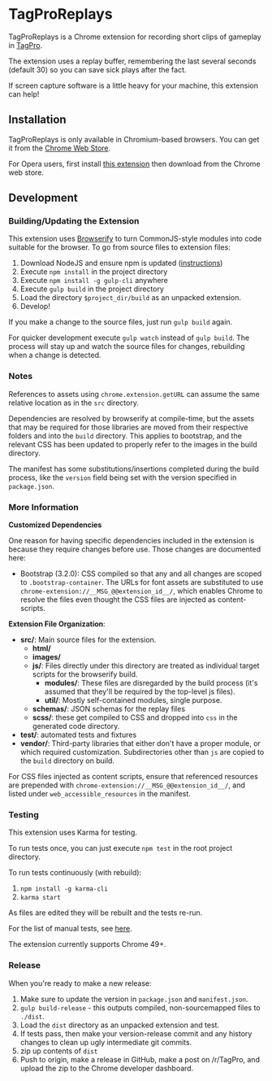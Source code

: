 # TagProReplays

TagProReplays is a Chrome extension for recording short clips of gameplay in
[TagPro](http://tagpro.gg/).

The extension uses a replay buffer, remembering the last several seconds
(default 30) so you can save sick plays after the fact.

If screen capture software is a little heavy for your machine, this extension
can help!

## Installation

TagProReplays is only available in Chromium-based browsers. You can get it from
the [Chrome Web Store](https://chrome.google.com/webstore/detail/tagproreplays/ejbnakhldlocljfcglmeibhhdnmmcodh).

For Opera users, first install [this extension](https://addons.opera.com/en/extensions/details/download-chrome-extension-9/?display=en)
then download from the Chrome web store.

## Development

### Building/Updating the Extension

This extension uses [Browserify](http://browserify.org/) to turn CommonJS-style
modules into code suitable for the browser. To go from source files to extension
files:

1. Download NodeJS and ensure npm is updated ([instructions](https://docs.npmjs.com/getting-started/installing-node))
2. Execute `npm install` in the project directory
3. Execute `npm install -g gulp-cli` anywhere
4. Execute `gulp build` in the project directory
5. Load the directory `$project_dir/build` as an unpacked extension.
6. Develop!

If you make a change to the source files, just run `gulp build` again.

For quicker development execute `gulp watch` instead of `gulp build`. The
process will stay up and watch the source files for changes, rebuilding when
a change is detected.

### Notes

References to assets using `chrome.extension.getURL` can assume the same
relative location as in the `src` directory.

Dependencies are resolved by browserify at compile-time, but the assets
that may be required for those libraries are moved from their respective
folders and into the `build` directory. This applies to bootstrap, and
the relevant CSS has been updated to properly refer to the images in the
build directory.

The manifest has some substitutions/insertions completed during the build
process, like the `version` field being set with the version specified in
`package.json`.

### More Information

**Customized Dependencies**

One reason for having specific dependencies included in the extension is
because they require changes before use. Those changes are documented here:

* Bootstrap (3.2.0): CSS compiled so that any and all changes are scoped to
  `.bootstrap-container`. The URLs for font assets are substituted to use
  `chrome-extension://__MSG_@@extension_id__/`, which enables Chrome to resolve
  the files even thought the CSS files are injected as content-scripts.

**Extension File Organization**:

* **src/**: Main source files for the extension.
    - **html/**
    - **images/**
    - **js/**: Files directly under this directory are treated as individual
      target scripts for the browserify build.
        + **modules/**: These files are disregarded by the build process (it's
        assumed that they'll be required by the top-level js files).
        + **util/**: Mostly self-contained modules, single purpose.
    - **schemas/**: JSON schemas for the replay files
    - **scss/**: these get compiled to CSS and dropped into `css` in the
      generated code directory.
* **test/**: automated tests and fixtures
* **vendor/**: Third-party libraries that either don't have a proper module,
  or which required customization. Subdirectories other than `js` are copied
  to the `build` directory on build.

For CSS files injected as content scripts, ensure that referenced resources
are prepended with `chrome-extension://__MSG_@@extension_id__/`, and listed
under `web_accessible_resources` in the manifest.

### Testing

This extension uses Karma for testing.

To run tests once, you can just execute `npm test` in the root project
directory.

To run tests continuously (with rebuild):

1. `npm install -g karma-cli`
2. `karma start`

As files are edited they will be rebuilt and the tests re-run.

For the list of manual tests, see [here](https://github.com/chrahunt/TagProReplays/wiki/Testing).

The extension currently supports Chrome 49+.

### Release

When you're ready to make a new release:

1. Make sure to update the version in `package.json` and `manifest.json`.
2. `gulp build-release` - this outputs compiled, non-sourcemapped files to
   `./dist`.
3. Load the `dist` directory as an unpacked extension and test.
4. If tests pass, then make your version-release commit and any history changes
   to clean up ugly intermediate git commits.
5. zip up contents of `dist`
6. Push to origin, make a release in GitHub, make a post on /r/TagPro, and
   upload the zip to the Chrome developer dashboard.
